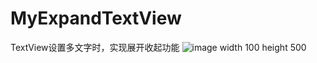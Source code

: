 # MyExpandTextView
TextView设置多文字时，实现展开收起功能
![image width 100  height 500](https://github.com/Myspace01/MyExpandTextView/blob/master/%E5%B1%95%E5%BC%80%E7%8A%B6%E6%80%81.jpg)
